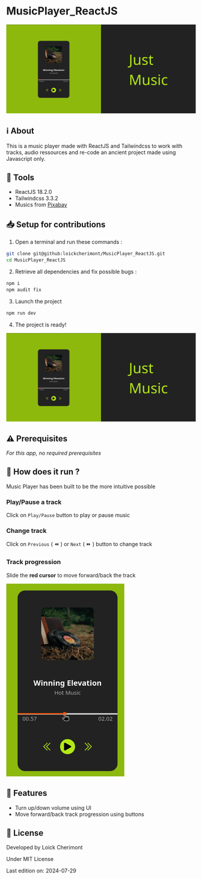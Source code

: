 # MusicPlayer_ReactJS

![Preview](/github/preview.png)


## :information_source: About  

This is a music player made with ReactJS and Tailwindcss to work with tracks,
audio ressources and re-code an ancient project made using Javascript only.


## :wrench: Tools
- ReactJS 18.2.0
- Tailwindcss 3.3.2
- Musics from [Pixabay](https://www.pixabay.com)


## :inbox_tray: Setup for contributions

1. Open a terminal and run these commands :

```bash
git clone git@github:loickcherimont/MusicPlayer_ReactJS.git
cd MusicPlayer_ReactJS
```

2. Retrieve all dependencies and fix possible bugs :

```bash
npm i
npm audit fix
```

3. Launch the project

```bash
npm run dev
```

4. The project is ready!

![Preview](/github/preview.png)


## :warning: Prerequisites

*For this app, no required prerequisites*

## :thinking: How does it run ?

Music Player has been built to be the more intuitive possible

### Play/Pause a track

Click on `Play/Pause` button to play or pause music

### Change track

Click on `Previous` ( :rewind: ) or `Next` ( :fast_forward: ) button to change track

### Track progression 

Slide the **red cursor** to move forward/back the track

![Move cursor](/github/movecursor-demo.png)


## :test_tube: Features

- Turn up/down volume using UI
- Move forward/back track progression using buttons


## :key: License

Developed by Loick Cherimont  

Under MIT License  

Last edition on: 2024-07-29

